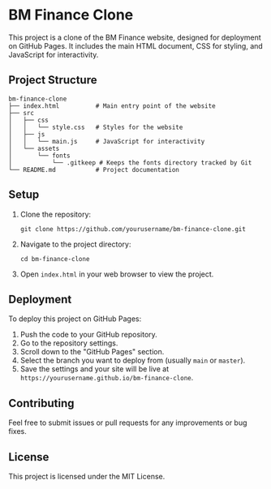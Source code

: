 # BM Finance Clone

This project is a clone of the BM Finance website, designed for deployment on GitHub Pages. It includes the main HTML document, CSS for styling, and JavaScript for interactivity.

## Project Structure

```
bm-finance-clone
├── index.html          # Main entry point of the website
├── src
│   ├── css
│   │   └── style.css   # Styles for the website
│   ├── js
│   │   └── main.js     # JavaScript for interactivity
│   └── assets
│       └── fonts
│           └── .gitkeep # Keeps the fonts directory tracked by Git
└── README.md           # Project documentation
```

## Setup

1. Clone the repository:
   ```
   git clone https://github.com/yourusername/bm-finance-clone.git
   ```

2. Navigate to the project directory:
   ```
   cd bm-finance-clone
   ```

3. Open `index.html` in your web browser to view the project.

## Deployment

To deploy this project on GitHub Pages:

1. Push the code to your GitHub repository.
2. Go to the repository settings.
3. Scroll down to the "GitHub Pages" section.
4. Select the branch you want to deploy from (usually `main` or `master`).
5. Save the settings and your site will be live at `https://yourusername.github.io/bm-finance-clone`.

## Contributing

Feel free to submit issues or pull requests for any improvements or bug fixes. 

## License

This project is licensed under the MIT License.
